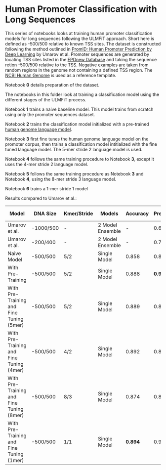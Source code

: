 # Human Promoter Classification with Long Sequences

This series of notebooks looks at training human promoter classification models for long sequences following the ULMFiT approach. Short here 
is defined as -500/500 relative to known TSS sites. The dataset is constructed following the method outlined in [PromID: Human Promoter Prediction by Deep Learning](https://arxiv.org/pdf/1810.01414.pdf) 
by Umarov et al.  Promoter sequences are generated by locating TSS sites listed in the [EPDnew Database](ftp://ccg.vital-it.ch/epdnew/human/006/) 
and taking the sequence retion -500/500 relative to the TSS. Negative examples are taken from random regions in the genome not containing 
a defined TSS region. The [NCBI Human Genome](https://www.ncbi.nlm.nih.gov/genome/51) is used as a reference template.

Notebook __0__ details preparation of the dataset.

The notebooks in this folder look at training a classification model using the different stages of the ULMFiT process. 

Notebook __1__ trains a naive baseline model. This model trains from scratch using only the promoter sequences dataset.

Notebook __2__ trains the classification model initialized with a pre-trained [human genome language model](https://github.com/kheyer/Genomic-ULMFiT/tree/master/Mammals/Human/Genomic%20Language%20Models).

Notebook __3__ first fine tunes the human genome language model on the promoter corpus, then trains a classification model intitialized with 
the fine tuned language model. The 5-mer stride 2 language model is used.

Notebook __4__ follows the same training procedure to Notebook __3__, except it uses the 4-mer stride 2 language model.

Notebook __5__ follows the same training procedure as Notebook __3__ and Notebook __4__, using the 8-mer stride 3 language model.

Notebook __6__ trains a 1-mer stride 1 model

Results compared to Umarov et al.:

| Model                                   	| DNA Size  	| Kmer/Stride 	| Models           	| Accuracy 	| Precision 	| Recall 	| Correlation Coefficient 	|
|-----------------------------------------	|-----------	|-------------	|------------------	|----------	|-----------	|--------	|-------------------------	|
| Umarov et al.                           	| -1000/500 	|      -      	| 2 Model Ensemble 	|     -    	|   0.636   	|  0.802 	|          0.714          	|
| Umarov et al.                           	|  -200/400 	|      -      	| 2 Model Ensemble 	|     -    	|   0.769   	|  0.755 	|          0.762          	|
| Naive Model                             	|  -500/500 	|     5/2     	|   Single Model   	|   0.858  	|   0.877   	|  0.772 	|          0.708          	|
| With Pre-Training                        	|  -500/500 	|     5/2     	|   Single Model   	|   0.888  	|   __0.902__   	|  0.824 	|          0.770          	|
| With Pre-Training and Fine Tuning (5mer) 	|  -500/500 	|     5/2     	|   Single Model   	|   0.889  	|   0.886   	|  0.846 	|          0.772          	|
| With Pre-Training and Fine Tuning (4mer) 	|  -500/500 	|     4/2     	|   Single Model   	|   0.892  	|   0.877   	|  __0.865__ 	|          0.778          	|
| With Pre-Training and Fine Tuning (8mer) 	|  -500/500 	|     8/3     	|   Single Model   	|   0.874  	|   0.889   	|  0.802 	|          0.742          	|
| With Pre-Training and Fine Tuning (1mer) 	|  -500/500 	|     1/1     	|   Single Model   	|   __0.894__  	|   0.900   	|  0.844 	|          __0.784__          	|

